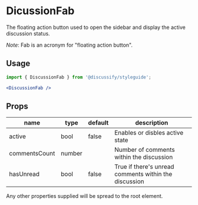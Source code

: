 # DicussionFab

The floating action button used to open the sidebar and display the active discussion status.

*Note*: Fab is an acronym for "floating action button".

## Usage

```jsx
import { DiscussionFab } from '@discussify/styleguide';

<DiscussionFab />
```

## Props

| name | type | default | description |
| -----| ---- | ------- | ----------- |
| active | bool | false | Enables or disbles active state |
| commentsCount | number | | Number of comments within the discussion |
| hasUnread | bool | false | True if there's unread comments within the discussion |

Any other properties supplied will be spread to the root element.
